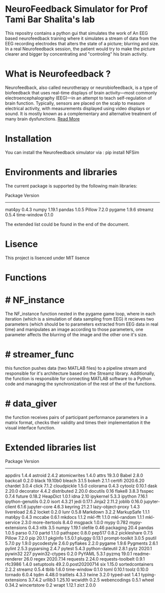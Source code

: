 # __NeuroFeedback Simulator for Prof Tami Bar Shalita's lab__

This repositry contains a python gui that simulates the work of An EEG based neurofeedback training
where it simulates a stream of data from the EEG recording electrodes that alters the state of 
a picture; blurring and size.
In a real Neurofeedback session, the patient would try to make the picture clearer and bigger by concentrating and 
"controling" his brain activity.

# __What is Neurofeedback__ ?

Neurofeedback, also called neurotherapy or neurobiofeedback, is a type of biofeedback that uses real-time displays of brain activity—most commonly electroencephalography (EEG)—in an attempt to teach self-regulation of brain function. Typically, sensors are placed on the scalp to measure electrical activity, with measurements displayed using video displays or sound. It is mostly known as a complementary and alternative treatment of many brain dysfunctions. [Read More](https://brainworksneurotherapy.com/what-is-neurofeedback) 

# __Installation__
You can install the Neurofeedback simulator via : pip install NFSim
# Environments and libraries 
The current package is supported by the following main libraries:

Package           Version
----------------- -------------------
mat4py            0.4.3
numpy             1.19.1
pandas            1.0.5
Pillow            7.2.0
pygame            1.9.6
streamz           0.5.4
time-window       0.1.0

The extended list could be found in the end of the document.
# __Lisence__
This project is lisenced under MIT lisence

# Functions

# # NF_instance

The NF_instance function nested in the pygame game loop, where in each iteration (which is a simulation of data sampling from EEG) it recieves two parameters (which should be to parameters extracted from EEG data in real time)
and manipulates an image according to those parameters, one parameter affects the blurring of the image and the other one it's size.
# # streamer_func
this function pushes data (two MATLAB files) to a pipeline stream and responsible for it's architecture based on the Streamz library. Additionally, the function is responsible for connecting MATLAB software to a Python code and managing the synchronization of the rest of the of the functions.
# # data_giver
the function receives pairs of participant performance parameters in a matrix format, checks their validity and times their implementation it the visual interface function.

# Extended libraries list
Package           Version
----------------- -------------------
appdirs           1.4.4
astroid           2.4.2
atomicwrites      1.4.0
attrs             19.3.0
Babel             2.8.0
backcall          0.2.0
black             19.10b0
bleach            3.1.5
bokeh             2.1.1
certifi           2020.6.20
chardet           3.0.4
click             7.1.2
cloudpickle       1.5.0
colorama          0.4.3
cytoolz           0.10.1
dask              2.20.0
decorator         4.4.2
distributed       2.20.0
docutils          0.16
flake8            3.8.3
fsspec            0.7.4
future            0.18.2
HeapDict          1.0.1
idna              2.10
ipykernel         5.3.3
ipython           7.16.1
ipython-genutils  0.2.0
isort             4.3.21
jedi              0.17.1
Jinja2            2.11.2
joblib            0.16.0
jupyter-client    6.1.6
jupyter-core      4.6.3
keyring           21.2.1
lazy-object-proxy 1.4.3
livereload        2.6.2
locket            0.2.0
lunr              0.5.8
Markdown          3.2.2
MarkupSafe        1.1.1
mat4py            0.4.3
mccabe            0.6.1
mkdocs            1.1.2
mkl-fft           1.1.0
mkl-random        1.1.1
mkl-service       2.3.0
more-itertools    8.4.0
msgpack           1.0.0
mypy              0.782
mypy-extensions   0.4.3
nltk              3.5
numpy             1.19.1
olefile           0.46
packaging         20.4
pandas            1.0.5
parso             0.7.0
partd             1.1.0
pathspec          0.8.0
pep517            0.8.2
pickleshare       0.7.5
Pillow            7.2.0
pip               20.1.1
pkginfo           1.5.0.1
pluggy            0.13.1
prompt-toolkit    3.0.5
psutil            5.7.0
py                1.9.0
pycodestyle       2.6.0
pyflakes          2.2.0
pygame            1.9.6
Pygments          2.6.1
pylint            2.5.3
pyparsing         2.4.7
pytest            5.4.3
python-dateutil   2.8.1
pytz              2020.1
pywin32           227
pywin32-ctypes    0.2.0
PyYAML            5.3.1
pyzmq             19.0.1
readme-renderer   26.0
regex             2020.7.14
requests          2.24.0
requests-toolbelt 0.9.1
rfc3986           1.4.0
setuptools        49.2.0.post20200714
six               1.15.0
sortedcontainers  2.2.2
streamz           0.5.4
tblib             1.6.0
time-window       0.1.0
toml              0.10.1
toolz             0.10.0
tornado           6.0.4
tqdm              4.48.0
traitlets         4.3.3
twine             3.2.0
typed-ast         1.4.1
typing-extensions 3.7.4.2
urllib3           1.25.10
wcwidth           0.2.5
webencodings      0.5.1
wheel             0.34.2
wincertstore      0.2
wrapt             1.12.1
zict              2.0.0
